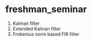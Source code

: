 # freshman_seminar  
1. Kalman filter  
2. Extended Kalman filter  
3. Frobenius norm based FIR filter
